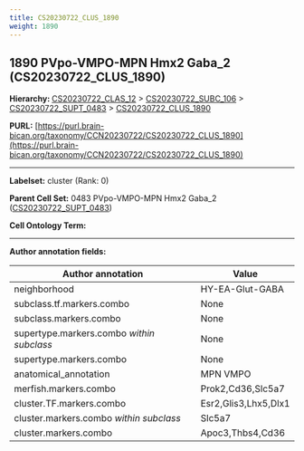 ```yaml
---
title: CS20230722_CLUS_1890
weight: 1890
---
```

## 1890 PVpo-VMPO-MPN Hmx2 Gaba_2 (CS20230722_CLUS_1890)
<b>Hierarchy: </b>
[CS20230722_CLAS_12](../CS20230722_CLAS_12) >
[CS20230722_SUBC_106](../CS20230722_SUBC_106) >
[CS20230722_SUPT_0483](../CS20230722_SUPT_0483) >
[CS20230722_CLUS_1890](../CS20230722_CLUS_1890)

**PURL:** [https://purl.brain-bican.org/taxonomy/CCN20230722/CS20230722_CLUS_1890](https://purl.brain-bican.org/taxonomy/CCN20230722/CS20230722_CLUS_1890)

---


**Labelset:** cluster (Rank: 0)

**Parent Cell Set:** 0483 PVpo-VMPO-MPN Hmx2 Gaba_2 ([CS20230722_SUPT_0483](../CS20230722_SUPT_0483))



**Cell Ontology Term:** 

[MARKER GENES.]: #


---

[TRANSFERRED ANNOTATIONS.]: #


[AUTHOR ANNOTATION FIELDS.]: #


**Author annotation fields:**

| Author annotation | Value |
|-------------------|-------|
|neighborhood|HY-EA-Glut-GABA|
|subclass.tf.markers.combo|None|
|subclass.markers.combo|None|
|supertype.markers.combo _within subclass_|None|
|supertype.markers.combo|None|
|anatomical_annotation|MPN VMPO|
|merfish.markers.combo|Prok2,Cd36,Slc5a7|
|cluster.TF.markers.combo|Esr2,Glis3,Lhx5,Dlx1|
|cluster.markers.combo _within subclass_|Slc5a7|
|cluster.markers.combo|Apoc3,Thbs4,Cd36|
